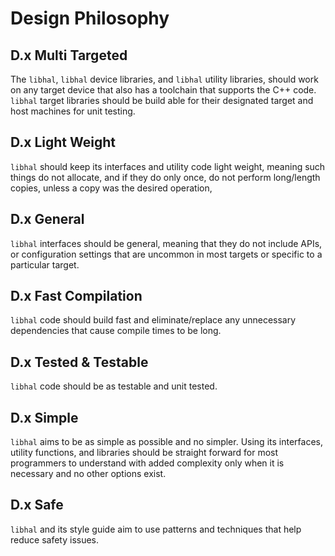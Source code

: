 # Design Philosophy

## D.x Multi Targeted

The `libhal`, `libhal` device libraries, and `libhal` utility libraries, should
work on any target device that also has a toolchain that supports the C++ code.
`libhal` target libraries should be build able for their designated target and
host machines for unit testing.

## D.x Light Weight

`libhal` should keep its interfaces and utility code light weight, meaning
such things do not allocate, and if they do only once, do not perform
long/length copies, unless a copy was the desired operation,

## D.x General

`libhal` interfaces should be general, meaning that they do not include APIs, or
configuration settings that are uncommon in most targets or specific to a
particular target.

## D.x Fast Compilation

`libhal` code should build fast and eliminate/replace any unnecessary
dependencies that cause compile times to be long.

## D.x Tested & Testable

`libhal` code should be as testable and unit tested.

## D.x Simple

`libhal` aims to be as simple as possible and no simpler. Using its interfaces,
utility functions, and libraries should be straight forward for most programmers
to understand with added complexity only when it is necessary and no other
options exist.

## D.x Safe

`libhal` and its style guide aim to use patterns and techniques that help reduce
safety issues.
